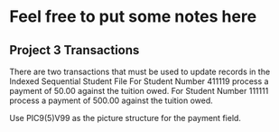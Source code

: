 # Feel free to put some notes here

 
## Project 3 Transactions

There are two transactions that must be used to update records in the Indexed Sequential Student File
For Student Number 411119 process a payment of   50.00 against the tuition owed.
For Student Number 111111 process a payment of  500.00 against the tuition owed.

Use PIC9(5)V99 as the picture structure for the payment field.
